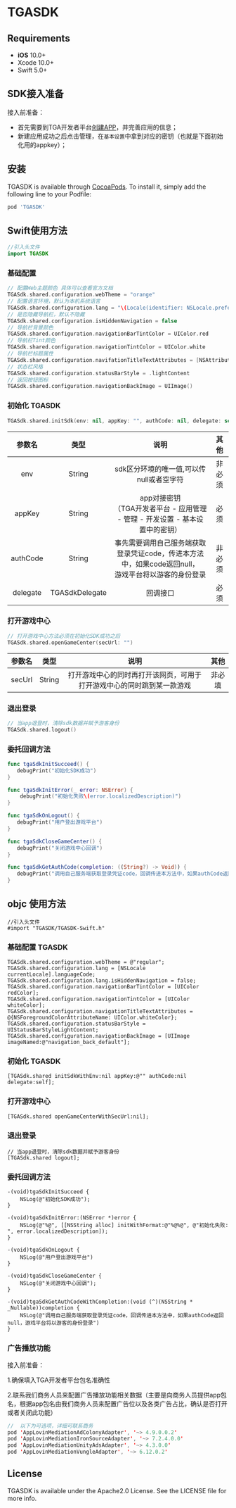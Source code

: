 # TGASDK

## Requirements
- **iOS** 10.0+
- Xcode 10.0+
- Swift 5.0+


## SDK接入准备
接入前准备：

- 首先需要到TGA开发者平台[创建APP](https://tga.just4fun.sg/tga-developer)，并完善应用的信息；
- 新建应用成功之后点击管理，在`基本设置`中拿到对应的密钥（也就是下面初始化用的appkey）；

## 安装 

TGASDK is available through [CocoaPods](https://cocoapods.org). To install
it, simply add the following line to your Podfile:

```ruby
pod 'TGASDK'
```

## Swift使用方法
```Swift
//引入头文件
import TGASDK
```

### 基础配置
```Swift
// 配置Web主题颜色 具体可以查看官方文档
TGASdk.shared.configuration.webTheme = "orange"
// 配置语言环境，默认为本机系统语言
TGASdk.shared.configuration.lang = "\(Locale(identifier: NSLocale.preferredLanguages.first ?? "zh-Hans").languageCode ?? "")"
// 是否隐藏导航栏，默认不隐藏
TGASdk.shared.configuration.isHiddenNavigation = false
// 导航栏背景颜色
TGASdk.shared.configuration.navigationBarTintColor = UIColor.red
// 导航栏Tint颜色
TGASdk.shared.configuration.navigationTintColor = UIColor.white
// 导航栏标题属性
TGASdk.shared.configuration.navifationTitleTextAttributes = [NSAttributedString.Key.foregroundColor: UIColor.white]
// 状态栏风格
TGASdk.shared.configuration.statusBarStyle = .lightContent
// 返回按钮图标
TGASdk.shared.configuration.navigationBackImage = UIImage()
```

### 初始化 TGASDK
```Swift
TGASdk.shared.initSdk(env: nil, appKey: "", authCode: nil, delegate: self)
```
|参数名|类型|说明|其他|
|:----:|:----:|:----:|:----:|
|env|String|sdk区分环境的唯一值,可以传null或者空字符|非必须|
|appKey|String|app对接密钥<br />（TGA开发者平台 - 应用管理 - 管理 - 开发设置 - 基本设置中的密钥）|必须|
|authCode|String|事先需要调用自己服务端获取登录凭证code，传进本方法中，如果code返回null，<br />游戏平台将以游客的身份登录|非必须|
|delegate|TGASdkDelegate|回调接口|必须|

### 打开游戏中心
```Swift
// 打开游戏中心方法必须在初始化SDK成功之后
TGASdk.shared.openGameCenter(secUrl: "")
```
|参数名|类型|说明|其他|
|:----:|:----:|:----:|:----:|
|secUrl|String|打开游戏中心的同时再打开该网页，可用于打开游戏中心的同时跳到某一款游戏|非必填|


### 退出登录
```Swift
// 当app退登时，清除sdk数据并赋予游客身份
TGASdk.shared.logout()
```


### 委托回调方法
```Swift
func tgaSdkInitSucceed() {
   debugPrint("初始化SDK成功")
}

func tgaSdkInitError(_ error: NSError) {
    debugPrint("初始化失败\(error.localizedDescription)")
}

func tgaSdkOnLogout() {
   debugPrint("用户登出游戏平台")
}

func tgaSdkCloseGameCenter() {
   debugPrint("关闭游戏中心回调")
}

func tgaSdkGetAuthCode(completion: ((String?) -> Void)) {
   debugPrint("调用自己服务端获取登录凭证code，回调传进本方法中，如果authCode返回null，游戏平台将以游客的身份登录")
}

```


## objc 使用方法
```objc
//引入头文件
#import "TGASDK/TGASDK-Swift.h"
```

### 基础配置 TGASDK
```objc
TGASdk.shared.configuration.webTheme = @"regular";
TGASdk.shared.configuration.lang = [NSLocale currentLocale].languageCode;
TGASdk.shared.configuration.lang.isHiddenNavigation = false;
TGASdk.shared.configuration.navigationBarTintColor = [UIColor redColor];
TGASdk.shared.configuration.navigationTintColor = [UIColor whiteColor];
TGASdk.shared.configuration.navigationTitleTextAttributes = @{NSForegroundColorAttributeName: UIColor.whiteColor};
TGASdk.shared.configuration.statusBarStyle = UIStatusBarStyleLightContent;
TGASdk.shared.configuration.navigationBackImage = [UIImage imageNamed:@"navigation_back_default"];
```
### 初始化 TGASDK
```objc    
[TGASdk.shared initSdkWithEnv:nil appKey:@"" authCode:nil delegate:self];
```

### 打开游戏中心
```objc
[TGASdk.shared openGameCenterWithSecUrl:nil];
```

### 退出登录
```objc
// 当app退登时，清除sdk数据并赋予游客身份
[TGASdk.shared logout];
```

### 委托回调方法
```objc
-(void)tgaSdkInitSucceed {
    NSLog(@"初始化SDK成功");
}

-(void)tgaSdkInitError:(NSError *)error {
    NSLog(@"%@", [[NSString alloc] initWithFormat:@"%@%@", @"初始化失败: ", error.localizedDescription]);
}

-(void)tgaSdkOnLogout {
    NSLog(@"用户登出游戏平台")
}

-(void)tgaSdkCloseGameCenter {
    NSLog(@"关闭游戏中心回调");
}

-(void)tgaSdkGetAuthCodeWithCompletion:(void (^)(NSString * _Nullable))completion {
    NSLog(@"调用自己服务端获取登录凭证code，回调传进本方法中，如果authCode返回null，游戏平台将以游客的身份登录")
}
```

### 广告播放功能

接入前准备：

1.确保填入TGA开发者平台包名准确性

2.联系我们商务人员来配置广告播放功能相关数据（主要是向商务人员提供app包名，根据app包名由我们商务人员来配置广告位以及各类广告占比，确认是否打开或者关闭此功能）


```Swift
//  以下为可选项，详细可联系商务
pod 'AppLovinMediationAdColonyAdapter', '~> 4.9.0.0.2'
pod 'AppLovinMediationIronSourceAdapter', '~> 7.2.4.0.0'
pod 'AppLovinMediationUnityAdsAdapter', '~> 4.3.0.0'
pod 'AppLovinMediationVungleAdapter', '~> 6.12.0.2'
```


## License

TGASDK is available under the Apache2.0 License. See the LICENSE file for more info.

